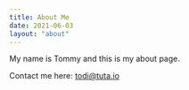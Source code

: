 ```yaml
---
title: About Me
date: 2021-06-03
layout: "about"
---
```


My name is Tommy and this is my about page.

Contact me here: todi@tuta.io
